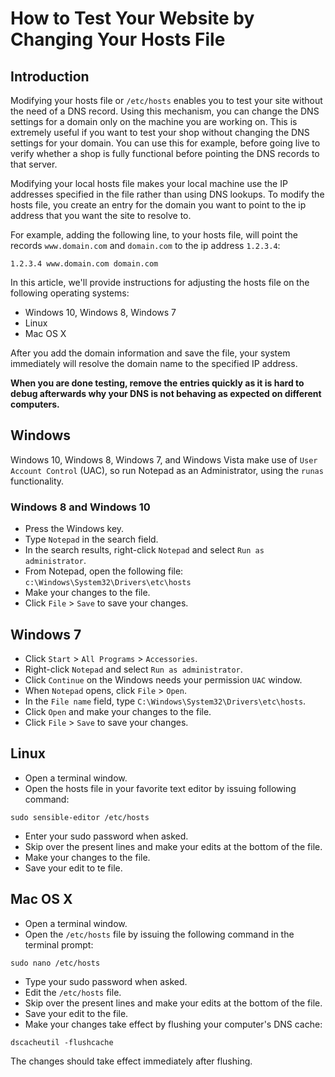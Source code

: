 <!-- source: https://support.hypernode.com/en/best-practices/testing/how-to-test-your-website-by-changing-your-hosts-file/ -->
# How to Test Your Website by Changing Your Hosts File


Introduction
------------

Modifying your hosts file or `/etc/hosts` enables you to test your site without the need of a DNS record.
Using this mechanism, you can change the DNS settings for a domain only on the machine you are working on.
This is extremely useful if you want to test your shop without changing the DNS settings for your domain. You can use this for example, before going live to verify whether a shop is fully functional before pointing the DNS records to that server.

Modifying your local hosts file makes your local machine use the IP addresses specified in the file rather than using DNS lookups. To modify the hosts file, you create an entry for the domain you want to point to the ip address that you want the site to resolve to.

For example, adding the following line, to your hosts file, will point the records `www.domain.com` and `domain.com` to the ip address `1.2.3.4`:

```nginx
1.2.3.4 www.domain.com domain.com
```
In this article, we'll provide instructions for adjusting the hosts file on the following operating systems:

* Windows 10, Windows 8, Windows 7
* Linux
* Mac OS X

After you add the domain information and save the file, your system immediately will resolve the domain name to the specified IP address.

**When you are done testing, remove the entries quickly as it is hard to debug afterwards why your DNS is not behaving as expected on different computers.**

Windows
-------

Windows 10, Windows 8, Windows 7, and Windows Vista make use of `User Account Control` (UAC), so run Notepad as an Administrator, using the `runas` functionality.

### Windows 8 and Windows 10

* Press the Windows key.
* Type `Notepad` in the search field.
* In the search results, right-click `Notepad` and select `Run as administrator`.
* From Notepad, open the following file: `c:\Windows\System32\Drivers\etc\hosts`
* Make your changes to the file.
* Click `File` > `Save` to save your changes.

Windows 7
---------

* Click `Start` > `All Programs` > `Accessories`.
* Right-click `Notepad` and select `Run as administrator`.
* Click `Continue` on the Windows needs your permission `UAC` window.
* When `Notepad` opens, click `File` > `Open`.
* In the `File name` field, type `C:\Windows\System32\Drivers\etc\hosts`.
* Click `Open` and make your changes to the file.
* Click `File` > `Save` to save your changes.

Linux
-----

* Open a terminal window.
* Open the hosts file in your favorite text editor by issuing following command:

`sudo sensible-editor /etc/hosts`

* Enter your sudo password when asked.
* Skip over the present lines and make your edits at the bottom of the file.
* Make your changes to the file.
* Save your edit to te file.

Mac OS X
--------

* Open a terminal window.
* Open the `/etc/hosts` file by issuing the following command in the terminal prompt:

`sudo nano /etc/hosts`

* Type your sudo password when asked.
* Edit the `/etc/hosts` file.
* Skip over the present lines and make your edits at the bottom of the file.
* Save your edit to the file.
* Make your changes take effect by flushing your computer's DNS cache:

`dscacheutil -flushcache`

The changes should take effect immediately after flushing.
